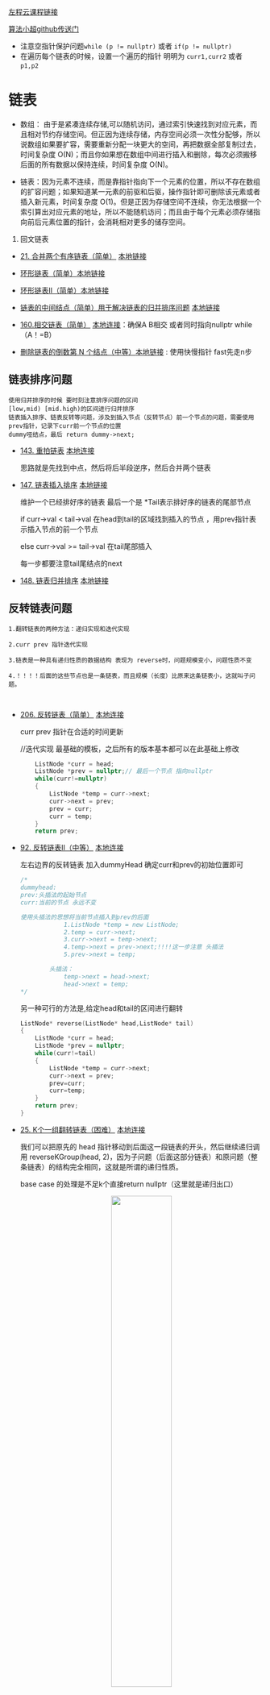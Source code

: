 [左程云课程链接](https://shimo.im/docs/68cd6h3TwygPwx8W/read%E7%AC%94%E8%AE%B0%E4%BC%A0%E9%80%81%E9%97%A8)

[算法小超github传送门]()

* 注意空指针保护问题`while (p != nullptr)` 或者 `if(p != nullptr)`
* 在遍历每个链表的时候，设置一个遍历的指针 明明为 `curr1,curr2` 或者 `p1,p2`


# 链表

* 数组：
  由于是紧凑连续存储,可以随机访问，通过索引快速找到对应元素，而且相对节约存储空间。但正因为连续存储，内存空间必须一次性分配够，所以说数组如果要扩容，需要重新分配一块更大的空间，再把数据全部复制过去，时间复杂度 O(N)；而且你如果想在数组中间进行插入和删除，每次必须搬移后面的所有数据以保持连续，时间复杂度 O(N)。

* 链表：因为元素不连续，而是靠指针指向下一个元素的位置，所以不存在数组的扩容问题；如果知道某一元素的前驱和后驱，操作指针即可删除该元素或者插入新元素，时间复杂度 O(1)。但是正因为存储空间不连续，你无法根据一个索引算出对应元素的地址，所以不能随机访问；而且由于每个元素必须存储指向前后元素位置的指针，会消耗相对更多的储存空间。
1. 回文链表

 * [21. 合并两个有序链表（简单）](https://leetcode-cn.com/problems/merge-two-sorted-lists/submissions/) [本地链接](vscode/21.合并两个有序链表.cpp)

 
 * [环形链表（简单）](https://leetcode-cn.com/problems/linked-list-cycle)[本地链接](vscode/141.环形链表.cpp)

 * [环形链表II（简单）](https://leetcode-cn.com/problems/linked-list-cycle-ii)[本地链接](vscode/142.环形链表-ii.cpp)

 * [链表的中间结点（简单）用于解决链表的归并排序问题]() [本地链接](vscode/876.链表的中间结点.cpp)


 * [160.相交链表（简单）](https://leetcode-cn.com/problems/intersection-of-two-linked-lists/) [本地连接](vscode/160.相交链表.cpp)：确保A B相交 或者同时指向nullptr while（A！=B）

 * [删除链表的倒数第 N 个结点（中等）](https://leetcode-cn.com/problems/remove-nth-node-from-end-of-list/)[本地链接](vscode/19.删除链表的倒数第-n-个结点.cpp) : 使用快慢指针 fast先走n步
  
 ## 链表排序问题
    使用归并排序的时候 要时刻注意排序问题的区间
    [low,mid) [mid.high)的区间进行归并排序
    链表插入排序、链表反转等问题，涉及到插入节点（反转节点）前一个节点的问题，需要使用prev指针，记录下curr前一个节点的位置
    dummy哑结点，最后 return dummy->next;

 * [143. 重拍链表](https://leetcode.cn/problems/reorder-list/) [本地连接](vscode/143.重排链表.cpp)
  
    思路就是先找到中点，然后将后半段逆序，然后合并两个链表

 * [147. 链表插入排序](https://leetcode-cn.com/problems/insertion-sort-list/) [本地链接](vscode/147.对链表进行插入排序.cpp)

    维护一个已经排好序的链表 最后一个是 *Tail表示排好序的链表的尾部节点

    if curr->val < tail->val 在head到tail的区域找到插入的节点 ，用prev指针表示插入节点的前一个节点
 
    else curr->val >= tail->val 在tail尾部插入

    每一步都要注意tail尾结点的next

 * [148. 链表归并排序]((https://leetcode-cn.com/problems/sort-list/)) [本地链接](vscode/148.排序链表.cpp)

 ## 反转链表问题
 ```
 1.翻转链表的两种方法：递归实现和迭代实现 

 2.curr prev 指针迭代实现 

 3.链表是一种具有递归性质的数据结构 表现为 reverse时，问题规模变小，问题性质不变

 4.！！！！后面的这些节点也是一条链表，而且规模（长度）比原来这条链表小，这就叫子问题。



 ```
 * [206. 反转链表（简单）](https://leetcode-cn.com/problems/reverse-linked-list/) [本地连接](vscode/206.反转链表.cpp) 
    
    curr prev 指针在合适的时间更新

    //迭代实现 最基础的模板，之后所有的版本基本都可以在此基础上修改
    ```cpp
        ListNode *curr = head;
        ListNode *prev = nullptr;// 最后一个节点 指向nullptr
        while(curr!=nullptr)
        {
            ListNode *temp = curr->next;
            curr->next = prev;
            prev = curr;
            curr = temp;
        }
        return prev;
    ```

 * [92. 反转链表II（中等）](https://leetcode-cn.com/problems/reverse-linked-list-ii/)  [本地连接](vscode/92.反转链表-ii.cpp) 
    
    左右边界的反转链表 加入dummyHead 确定curr和prev的初始位置即可

    ```cpp
    /*
    dummyhead:
    prev:头插法的起始节点
    curr:当前的节点 永远不变

    使用头插法的思想将当前节点插入到prev的后面
                1.ListNode *temp = new ListNode;
                2.temp = curr->next;
                3.curr->next = temp->next;
                4.temp->next = prev->next;!!!!这一步注意 头插法
                5.prev->next = temp;

            头插法：
                temp->next = head->next;
                head->next = temp;
    */
    ```

    另一种可行的方法是,给定head和tail的区间进行翻转
    ```cpp
    ListNode* reverse(ListNode* head,ListNode* tail)
    {
        ListNode *curr = head;
        ListNode *prev = nullptr;
        while(curr!=tail)
        {
            ListNode *temp = curr->next;
            curr->next = prev;
            prev=curr;
            curr=temp;
        }
        return prev;
    }
    ```
 * [25. K个一组翻转链表（困难）](https://leetcode-cn.com/problems/reverse-nodes-in-k-group) [本地连接](vscode/25.k-个一组翻转链表.cpp)


    我们可以把原先的 head 指针移动到后面这一段链表的开头，然后继续递归调用 reverseKGroup(head, 2)，因为子问题（后面这部分链表）和原问题（整条链表）的结构完全相同，这就是所谓的递归性质。

    base case 的处理是不足k个直接return nullptr（这里就是递归出口）

    <div align=center>
    <image src="fig/01/01-k-reverse.jpg"  width="50%" height="50%">
    </div>

    中间也要用到`ListNode* reverse(ListNode* head,ListNode* tail)`这个函数
## dummy head 虚拟头结点
****
* 当你需要创造一条新链表的时候，可以使用虚拟头结点简化边界情况的处理。

* 虚拟头节点是真的好用, 凡是需要考虑左右边界的问题, 加个虚拟头节点准没错.

****

  * [147. 链表插入排序](https://leetcode-cn.com/problems/insertion-sort-list/) [本地链接](vscode/147.对链表进行插入排序.cpp)

  * [92. 反转链表II（中等）](https://leetcode-cn.com/problems/reverse-linked-list-ii/)[本地连接](vscode/92.反转链表-ii.cpp)

 * [21. 合并两个有序链表（简单）](https://leetcode-cn.com/problems/merge-two-sorted-lists/submissions/) [本地链接](vscode/21.合并两个有序链表.cpp)
 * [86. 分隔链表](https://leetcode.cn/problems/partition-list/) [本地连接](vscode/86.分隔链表.cpp)

    - 分隔链表是合并链表的逆操作，把原链表一分为二。解决的方法是使用两个虚拟头结点，最后连接两个链表。可以使用一个`Listnode *temp`的中间变量，在遍历到节点的时候新建临时节点，（我觉得更加方便理解）
 * [23. 合并k个升序链表](https://leetcode.cn/problems/merge-k-sorted-lists/) [本地链接](vscode/86.分隔链表.cpp)
        
    构造一个优先级队列 只存放头结点 每次pop的时候 新加入一个next节点

    将k个链表的头结点push进小根堆, 

    while(!q.empty()) ，依次得到升序的节点，同时push进next节点

  * [19. 删除链表的倒数第 N 个结点（中等）](https://leetcode-cn.com/problems/remove-nth-node-from-end-of-list)[本地链接](vscode/19.删除链表的倒数第-n-个结点.cpp)       

    这里要用到dummy 节点是因为：删除第N个，在不使用prev指针的情况下则需要找到倒数n+1个节点，防止找到空指针。

    


## 头插法注意事项 
```
    1.ListNode *temp = new ListNode;
    2.temp = curr->next;
    3.curr->next = temp->next;
    4.temp->next = prev->next;!!!!这一步注意 头插法
    5.prev->next = temp;

    头插法：
        temp->next = head->next; temp变成头结点
        head->next = temp!;头结点接上temp
```

 ## 双指针问题


 * 链表问题：双指针问题 判断条件防止链表空节点的访问 

 * 数组问题：也可以用于原地修改数组 


* 双指针的四种题型 fast slow 指针初始化的时候都是head!!!!!
  
  ***


0.   **特殊题目**




      * [160.相交链表（简单）](https://leetcode-cn.com/problems/intersection-of-two-linked-lists/) [本地连接](vscode/160.相交链表.cpp)
        
        ：确保A B相交 或者同时指向nullptr while（A！=B）


        <div align=center>
        <image src="fig/01/04-intersection2.png"  width="50%" height="50%">
        </div>

        <div align=center>
        <image src="fig/01/04-intersection.jpeg"  width="50%" height="50%">
        </div>
        
            


 1. **slow 和 fast 一起走 ，遇到题目给定的case时，fast继续走，slow停**

    * [83. 删除排序链表中的重复元素（简单)](https://leetcode-cn.com/problems/remove-duplicates-from-sorted-list/) [本地链接](vscode/83.删除排序链表中的重复元素.cpp)
        
        ```cpp
            while(fast!=nullptr)
            {
                if(slow->val != fast->val)
                {
                    // 跳过中间相等的节点
                    slow->next = fast;
                    slow = slow->next;
                }
                fast = fast->next;
            }
            slow->next = nullptr;//断开连接
        ```

   
 2. **fast先走n步**
   
    * [19. 删除链表的倒数第 N 个结点（中等）](https://leetcode-cn.com/problems/remove-nth-node-from-end-of-list)[本地链接](vscode/19.删除链表的倒数第-n-个结点.cpp)        

         考虑要删除的节点是链表的头结点的情况 使用一个dummy，找到倒数n+1个节点，这样就不会访问到空指针了。


    <div align=center>
    <image src="fig/01/02-k-last-node.jpeg"  width="50%" height="50%">
    </div>
    

 3. **fast走两步 slow走一步 注意空指针的保护问题！！**

    ```C++
        // 注意空指针保护

        while(fast!=nullptr && fast->next!=nullptr)
        {
            
        }
    ```

    *  [链表的中间结点（简单）用于解决链表的归并排序问题](https://leetcode.cn/problems/middle-of-the-linked-list/) [本地链接](vscode/876.链表的中间结点.cpp)
  
        这个是最基础的 

   
    *   [环形链表（简单）](https://leetcode-cn.com/problems/linked-list-cycle)[本地链接](vscode/141.环形链表.cpp) 

        slow一次走一步 fast一次走两步
        fast和slow最终相交在一个点

    *   [环形链表II（返回入换节点）](https://leetcode-cn.com/problems/linked-list-cycle-ii)[本地链接](vscode/142.环形链表-ii.cpp)

        可以用快慢指针的方法（看题解吧 走到交点之后slow返回到head，之后slow和fast再次相交的地方就是入环节点），也可以用hashset做
       
    * [234.回文链表](https://leetcode-cn.com/problems/palindrome-linked-list) [本地连接](vscode/234.回文链表.cpp)

        确保slow指向中间节点的后一个位置
        <div align=center>
        <image src="fig/01/03-palindrome2.jpg"  width="50%" height="50%">
        </div>
        
        使用翻转链表的方法判定回文链表

        <div align=center>
        <image src="fig/01/03-palindrome.jpg"  width="50%" height="50%">
        </div>
        



****
****
****



# 堆算法

* [相对有序数组排序](https://blog.csdn.net/qq_39716995/article/details/120491062)

```C++
priority_queue <int,vector<int>,greater<int> >q;// 小根堆
priority_queue <int,vector<int>,less<int> >q;//大根堆

//比较器
class MinCostCompare
{
public:
    bool operator ()(const Project* n1,const Project* n2) const
    {
        return n1->cost > n2->cost;
    }
};

// 操作:
// heap_insert
// heapify
```

# 栈和队列
两个栈实现队列 

两个队列实现栈的算法重新刷一遍 

整理

用环形数组和双向链表进行实现

逆波兰式 

括号匹配

# 字符串相关算法
## KMP
* [找出字符串中第一个匹配项的下标](https://leetcode-cn.com/problems/implement-strstr/)  [本地链接](vscode/28.实现-str-str.cpp)


next[]数组：记录前缀后缀的长度

看代码吧 多写几遍就会了核心思想是从str1！=str2的点开始，，利用next【】把str2往后推


## Manacher
* [5最长回文子串](https://leetcode-cn.com/problems/longest-palindromic-substring/)  [本地链接](刷题刷题/KMP_Manacher/manacher.cpp)

* 将所有字符用#进行扩充，不然无法匹配偶数长度的字符串
* 数据结构：
```
int arr[]回文半径长度数组

int R ：扩充到当前位置的可以形成回文的最右的右边界
int C ：扩充到当前位置的可以形成回文的最右的中心点
```
* 两种可能的情况
```C++
    1.index+arr[index]>r :暴力扩充

    2.index+arr[index]>=r
        2.1 index_的回文区域在L和R的内部 不更新
        2.2 index_的回文区域在L和R的外部 不更新
        2.3 index_的回文区域在L和R的边界 更新

    代码合并：
        for(i=0;i<str.length();i++)
        {
            //设置不用验证的区域

            //需要验证的区域ß
            while(i+radis_arr[i]<str.length() && i-radis_arr[i]>-1)
            {
                //可以继续扩充 对应情况1和2.3
                if(str[i+radis_arr[i]]==str[i-radis_arr[i]])
                {
                    radis_arr[i]++;
                }
                //对应情况2.2和2.1 不能继续扩充
                else 
                {
                    break;
                }
            }
            //更新r和c同步更新，更新最大值
            length=max(length,radis_arr[i]);
        }
```

## [滑动窗口（字符串问题）](https://labuladong.gitee.io/algo/2/21/56/)
 滑动窗口算法的思路是这样：

  1. 我们在字符串 S 中使用双指针中的左右指针技巧，初始化 left = right = 0，把索引左闭右开区间 [left, right) 称为一个「窗口」。

  2. 我们先不断地增加 right 指针扩大窗口 [left, right)，直到窗口中的字符串符合要求（包含了 T 中的所有字符）。

  3. 此时，我们停止增加 right，转而不断增加 left 指针缩小窗口 [left, right)，直到窗口中的字符串不再符合要求（不包含 T 中的所有字符了）。同时，每次增加 left，我们都要更新一轮结果。

  4. 重复第 2 和第 3 步，直到 right 到达字符串 S 的尽头。

  * 这个思路其实也不难，第 2 步相当于在寻找一个「可行解」，然后第 3 步在优化这个「可行解」，最终找到最优解，也就是最短的覆盖子串。左右指针轮流前进，窗口大小增增减减，窗口不断向右滑动，这就是「滑动窗口」这个名字的来历。

 下面画图理解一下，needs 和 window 相当于计数器，分别记录 T 中字符出现次数和「窗口」中的相应字符的出现次数。

  [传送门](https://labuladong.gitee.io/algo/2/21/56/)

  区间 [left, right) 是左闭右开的，

  * [76.最小覆盖子（hard）](https://leetcode-cn.com/problems/minimum-window-substring/)
  [本地链接](vscode/76.最小覆盖子串.cpp)


  * [567字符串的排列（中等）](https://leetcode-cn.com/problems/permutation-in-string/)
  [本地链接](vscode/567.字符串的排列.cpp)

* [438.找到字符串中所有字母异位词（中等）](https://leetcode-cn.com/problems/find-all-anagrams-in-a-string/)
[本地链接](vscode/438.找到字符串中所有字母异位词.cpp)


* [3.无重复字符的最长子串（中等）](https://leetcode-cn.com/problems/find-all-anagrams-in-a-string/)
[本地链接](vscode/3.无重复字符的最长子串.cpp)


```C++
#include<unordered_map>
void slidingwindows(string s1,string s2)
{

    unordered_map<char,int> need,window;
    int left=0;
    int right=0;
    int valid=0;//记录匹配上的字符的个数;排列问题只需要解决匹配字符的个数就行了

    //初始化need数组目标匹配字符串每个字符的个数
    for(i=0;i<s2.size();i++)
    {
        need[s2[i]]++;
    }

    while( right < s1.size() )
    {
        char c = s2[right];
        right++;
        //滑动窗口的更新操作:注意一下每个语句是什么意思
        if(need.cout(c))//窗口的R匹配到了需要的字符char
        {
            windows[c]++;
            if(windows[c]==need[c])//如果这个字符c 刚好和需要的字符数量相等
            {
                valid++;//在一个字符上匹配成功
            }
        }
        //判断左口是否需要收缩
        while(valid==need.size())//代表是一个解了，但不一定是最优解，通过收缩left更新最优解
        {
            if(判断条件)
            {
                更新
            }

            char d = s1[left];
            left++;
            //滑动窗口更新的操作 和右侧更新的操作相反，注意顺序
            if(need.count[d])
            {
                if(windows[d]==need[d])
                {
                    valid--;
                }
                windows[d]--;
            }

            if(判断条件)
            {
                //也有可能是在这里更新题目的答案
            }
        }
        
    }
    return ans;
}
```


# 数学相关题目
## 取余数的问题
[回文数](https://leetcode-cn.com/problems/palindrome-number/) : while循环中计算余数和除数



# 哈希函数哈希表

## 布隆过滤器
只有add和check操作，没有delete

适用于黑名单爬虫

存在一定失误率

# morris便利

# 位运算
讲解视频在moriios便利那个视频

# 有序表AVLSB黑红 
暴力递归（下）的视频


# 前缀树
 短的视频 看得多的那个 《暴力递归》
# 图算法

# 二叉树
 后序遍历的非递归实现
 ```
 先序: root left right
 怎么改后序： preorder 的left 和 right 交换，变成 root right left

 然后逆序就成了 left right root

 ```



 ## 位图BitMap
int a[10] 表示 10*32=320个位的状态

## RandomPool

针对insert我们可以实现二个map同步操作，

针对delete操作，我们确实可以直接在(key, index)进行操作，

针对getRandom，虽然Hash表返回的是近似等概论的，

## 一致性哈希原理
解决负载不均衡问题,按照比例和机器的性能,通过虚拟节点管理负载
[传送门](https://blog.csdn.net/kefengwang/article/details/81628977)


## LRU算法

 * [146. LRU算法cache](https://leetcode.cn/problems/lru-cache/) [本地链接](vscode/146.lru-缓存.cpp)
  
  lru作为cache，核心数据结构是双向链表+哈希表
  
  * 为什么要用哈希表（提供基本的kv存储功能）：将key---(key,value)的映射，就是kv存储的核心 哈希表，根据key找到value
  * 为什么要用双向链表（提供cache缓存功能，并记录时间）：LRU找到最近未使用的节点放在表头（通过这个表示时间），最近使用的放在表尾

双向链表提供：addLast，remove，removeFirst，getsize功能

```C++
LRUCache(int capacity) {
    cap=capacity;
    //cache和map两个数据结构同时操作
    cache = new DoubleList();
    map = new unordered_map<int,Node*>;
}
```

向上提供统一的接口API，同时操作cache和map两个数据结构（不然get和put的逻辑层会很混乱）
* makeRecently：将这个key设置为最近使用的
* addrecently：添加元素，并设置为最近使用
* deletekey：删除一个key（需要紧接着addrecently）
* removeleastrecently：删除最久未使用的

然后put和get封装这两种操作
